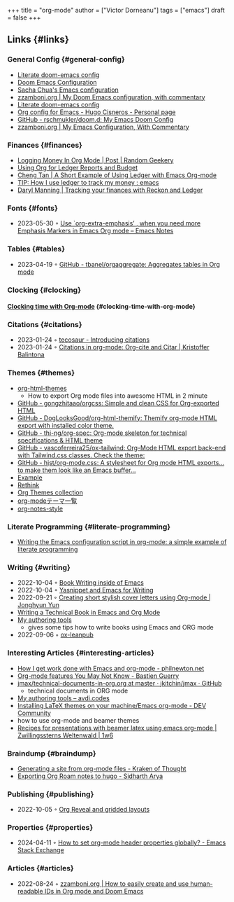 +++
title = "org-mode"
author = ["Victor Dorneanu"]
tags = ["emacs"]
draft = false
+++

## Links {#links}


### General Config {#general-config}

-   [Literate doom-emacs config](https://dotdoom.rgoswami.me/config.html)
-   [Doom Emacs Configuration](https://tecosaur.github.io/emacs-config/config.html)
-   [Sacha Chua's Emacs configuration](https://pages.sachachua.com/.emacs.d/Sacha.html)
-   [zzamboni.org | My Doom Emacs configuration, with commentary](https://zzamboni.org/post/my-doom-emacs-configuration-with-commentary/)
-   [Literate doom-emacs config](https://dotdoom.rgoswami.me/config.html)
-   [Org config for Emacs - Hugo Cisneros - Personal page](https://hugocisneros.com/org-config/)
-   [GitHub - rschmukler/doom.d: My Emacs Doom Config](https://github.com/rschmukler/doom.d)
-   [zzamboni.org | My Emacs Configuration, With Commentary](https://zzamboni.org/post/my-emacs-configuration-with-commentary/)


### Finances {#finances}

-   [Logging Money In Org Mode | Post | Random Geekery](https://randomgeekery.org/post/2017/07/logging-money-in-org-mode/)
-   [Using Org for Ledger Reports and Budget](http://alan.petitepomme.net/tips/ledger_and_org.html)
-   [Cheng Tan | A Short Example of Using Ledger with Emacs Org-mode](https://c-tan.com/post/ledger-org-babel-example/)
-   [TIP: How I use ledger to track my money : emacs](https://www.reddit.com/r/emacs/comments/8x4xtt/tip_how_i_use_ledger_to_track_my_money/)
-   [Daryl Manning | Tracking your finances with Reckon and Ledger](https://daryl.wakatara.com/tracking-your-finances-with-reckon-and-ledger/)


### Fonts {#fonts}

-   2023-05-30 ◦ [Use \`org-extra-emphasis’ , when you need more Emphasis Markers in Emacs Org mode – Emacs Notes](https://emacsnotes.wordpress.com/2022/06/29/use-org-extra-emphasis-when-you-need-more-emphasis-markers-in-emacs-org-mode/)


### Tables {#tables}

-   2023-04-19 ◦ [GitHub - tbanel/orgaggregate: Aggregates tables in Org mode](https://github.com/tbanel/orgaggregate)


### Clocking {#clocking}


#### [Clocking time with Org-mode](https://writequit.org/denver-emacs/presentations/2017-04-11-time-clocking-with-org.html) {#clocking-time-with-org-mode}


### Citations {#citations}

-   2023-01-24 ◦ [tecosaur - Introducing citations](https://blog.tecosaur.com/tmio/2021-07-31-citations.html)
-   2023-01-24 ◦ [Citations in org-mode: Org-cite and Citar | Kristoffer Balintona](https://kristofferbalintona.me/posts/202206141852/)


### Themes {#themes}

-   [org-html-themes](https://github.com/fniessen/org-html-themes)
    -   How to export Org mode files into awesome HTML in 2 minute
-   [GitHub - gongzhitaao/orgcss: Simple and clean CSS for Org-exported HTML](https://github.com/gongzhitaao/orgcss)
-   [GitHub - DogLooksGood/org-html-themify: Themify org-mode HTML export with installed color theme.](https://github.com/DogLooksGood/org-html-themify)
-   [GitHub - thi-ng/org-spec: Org-mode skeleton for technical specifications &amp; HTML theme](https://github.com/thi-ng/org-spec)
-   [GitHub - vascoferreira25/ox-tailwind: Org-Mode HTML export back-end with Tailwind.css classes. Check the theme:](https://github.com/vascoferreira25/ox-tailwind)
-   [GitHub - hjst/org-mode.css: A stylesheet for Org mode HTML exports… to make them look like an Emacs buffer…](https://github.com/hjst/org-mode.css)
-   [Example](http://clubctrl.com/org/prog/ox-twbs.html)
-   [Rethink](https://jessekelly881-rethink.surge.sh/)
-   [Org Themes collection](https://olmon.gitlab.io/org-themes/)
-   [org-modeテーマ一覧](https://sambatriste.github.io/org-mode-theme-gallery/)
-   [org-notes-style](http://taopeng.me/org-notes-style/)


### Literate Programming {#literate-programming}

-   [Writing the Emacs configuration script in org-mode: a simple example of literate programming](https://www.hhyu.org/posts/literate_config/)


### Writing {#writing}

-   2022-10-04 ◦ [Book Writing inside of Emacs](https://christopherfin.com/writing/emacs-writing.html)
-   2022-10-04 ◦ [Yasnippet and Emacs for Writing](https://arnesonium.com/2022/09/yasnippet-emacs-writing)
-   2022-09-21 ◦ [Creating short stylish cover letters using Org-mode | Jonghyun Yun](https://jyun.rbind.io/post/cover_letter/)
-   [Writing a Technical Book in Emacs and Org Mode](https://www.kpkaiser.com/programming/writing-a-technical-book-in-emacs-and-org-mode/)
-   [My authoring tools](https://avdi.codes/my-authoring-tools/)
    -   gives some tips how to write books using Emacs and ORG mode
-   2022-09-06 ◦ [ox-leanpub](https://github.com/zzamboni/ox-leanpub)


### Interesting Articles {#interesting-articles}

-   [How I get work done with Emacs and org-mode - philnewton.net](https://www.philnewton.net/blog/how-i-get-work-done-with-emacs/)
-   [Org-mode features You May Not Know - Bastien Guerry](https://bzg.fr/en/some-emacs-org-mode-features-you-may-not-know.html/)
-   [jmax/technical-documents-in-org.org at master · jkitchin/jmax · GitHub](https://github.com/jkitchin/jmax/blob/master/examples/technical-documents-in-org.org)
    -   technical documents in ORG mode
-   [My authoring tools – avdi.codes](https://avdi.codes/my-authoring-tools/)
-   [Installing LaTeX themes on your machine/Emacs org-mode - DEV Community](https://dev.to/viglioni/installing-latex-themes-on-your-machine-emacs-org-mode-1k9e)
-   how to use org-mode and beamer themes
-   [Recipes for presentations with beamer latex using emacs org-mode | Zwillingssterns Weltenwald | 1w6](https://www.draketo.de/light/english/politics-and-free-software/recipes-presentations-beamer-latex-using-emacs-org-mode)


### Braindump {#braindump}

-   [Generating a site from org-mode files - Kraken of Thought](https://www.badykov.com/emacs/generating-site-from-org-mode-files/)
-   [Exporting Org Roam notes to hugo - Sidharth Arya](https://sidhartharya.me/exporting-org-roam-notes-to-hugo/)


### Publishing {#publishing}

-   2022-10-05 ◦ [Org Reveal and gridded layouts](https://www.gibiris.org/eo-blog/posts/2022/09/28_org-reveal-and-gridded-layouts.html)


### Properties {#properties}

-   2024-04-11 ◦ [How to set org-mode header properties globally? - Emacs Stack Exchange](https://emacs.stackexchange.com/questions/60219/how-to-set-org-mode-header-properties-globally)


### Articles {#articles}

-   2022-08-24 ◦ [zzamboni.org | How to easily create and use human-readable IDs in Org mode and Doom Emacs](https://zzamboni.org/post/how-to-easily-create-and-use-human-readable-ids-in-org-mode-and-doom-emacs/)
